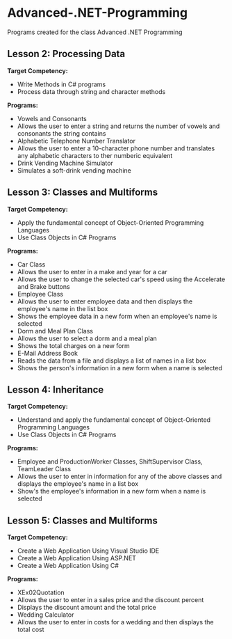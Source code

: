 # Advanced-.NET-Programming
Programs created for the class Advanced .NET Programming

## Lesson 2: Processing Data

**Target Competency:**
* Write Methods in C# programs
* Process data through string and character methods

**Programs:**
* Vowels and Consonants
 * Allows the user to enter a string and returns the number of vowels and consonants the string contains 
* Alphabetic Telephone Number Translator
 * Allows the user to enter a 10-character phone number and translates any alphabetic characters to ther numberic equivalent
* Drink Vending Machine Simulator
 * Simulates a soft-drink vending machine

## Lesson 3: Classes and Multiforms

**Target Competency:**
* Apply the fundamental concept of Object-Oriented Programming Languages
* Use Class Objects in C# Programs

**Programs:**
* Car Class
 * Allows the user to enter in a make and year for a car
 * Allows the user to change the selected car's speed using the Accelerate and Brake buttons
* Employee Class
 * Allows the user to enter employee data and then displays the employee's name in the list box
 * Shows the employee data in a new form when an employee's name is selected
* Dorm and Meal Plan Class
 * Allows the user to select a dorm and a meal plan
 * Shows the total charges on a new form
* E-Mail Address Book
 * Reads the data from a file and displays a list of names in a list box
 * Shows the person's information in a new form when a name is selected

## Lesson 4: Inheritance

**Target Competency:**
* Understand and apply the fundamental concept of Object-Oriented Programming Languages
* Use Class Objects in C# Programs

**Programs:**
* Employee and ProductionWorker Classes, ShiftSupervisor Class, TeamLeader Class
 * Allows the user to enter in information for any of the above classes and displays the employee's name in a list box
 * Show's the employee's information in a new form when a name is selected

## Lesson 5: Classes and Multiforms

**Target Competency:**
* Create a Web Application Using Visual Studio IDE
* Create a Web Application Using ASP.NET
* Create a Web Application Using C#

**Programs:**
* XEx02Quotation
 * Allows the user to enter in a sales price and the discount percent
 * Displays the discount amount and the total price
* Wedding Calculator
 * Allows the user to enter in costs for a wedding and then displays the total cost
